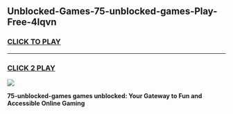 
## Unblocked-Games-75-unblocked-games-Play-Free-4lqvn
<h3>
<a href="https://premium76.site?title=75-unblocked-games&ref=23A">CLICK TO PLAY</a></h3>
<hr>

<h3>
<a href="https://premium76.site?title=75-unblocked-games&ref=23A">CLICK 2 PLAY</a>
  
</h3>

<a href="https://premium76.site?title=75-unblocked-games&ref=23A"><img src="https://clearcache.store/games.png"></a>


**75-unblocked-games games unblocked: Your Gateway to Fun and Accessible Online Gaming**
